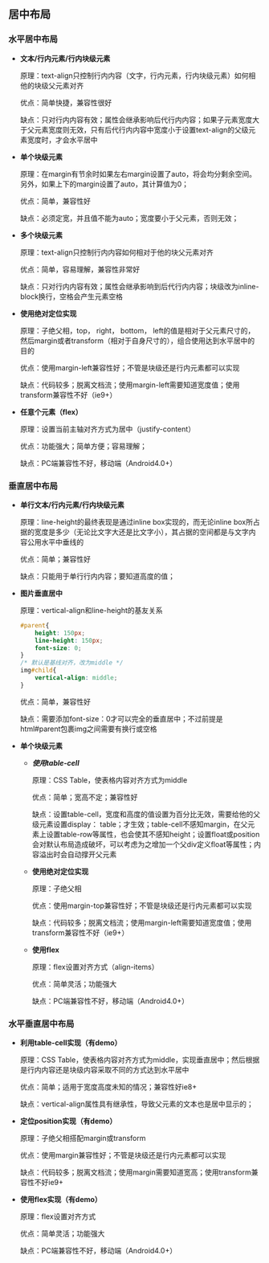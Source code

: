 ## 居中布局



### 水平居中布局

- **文本/行内元素/行内块级元素**

  原理：text-align只控制行内内容（文字，行内元素，行内块级元素）如何相他的块级父元素对齐

  优点：简单快捷，兼容性很好

  缺点：只对行内内容有效；属性会继承影响后代行内内容；如果子元素宽度大于父元素宽度则无效，只有后代行内内容中宽度小于设置text-align的父级元素宽度时，才会水平居中

- **单个块级元素**

  原理：在margin有节余时如果左右margin设置了auto，将会均分剩余空间。另外，如果上下的margin设置了auto，其计算值为0；

  优点：简单，兼容性好

  缺点：必须定宽，并且值不能为auto；宽度要小于父元素，否则无效；

- **多个块级元素**

  原理：text-align只控制行内内容如何相对于他的块父元素对齐

  优点：简单，容易理解，兼容性非常好

  缺点：只对行内内容有效；属性会继承影响到后代行内内容；块级改为inline-block换行，空格会产生元素空格

- **使用绝对定位实现**

  原理：子绝父相，top， right， bottom， left的值是相对于父元素尺寸的，然后margin或者transform（相对于自身尺寸的），组合使用达到水平居中的目的

  优点：使用margin-left兼容性好；不管是块级还是行内元素都可以实现

  缺点：代码较多；脱离文档流；使用margin-left需要知道宽度值；使用transform兼容性不好（ie9+）	

- **任意个元素（flex）**

  原理：设置当前主轴对齐方式为居中（justify-content）

  优点：功能强大；简单方便；容易理解；

  缺点：PC端兼容性不好，移动端（Android4.0+）

### 垂直居中布局

- **单行文本/行内元素/行内块级元素**

  原理：line-height的最终表现是通过inline box实现的，而无论inline box所占据的宽度是多少（无论比文字大还是比文字小），其占据的空间都是与文字内容公用水平中垂线的

  优点：简单；兼容性好

  缺点：只能用于单行行内内容；要知道高度的值；

- **图片垂直居中**

  原理：vertical-align和line-height的基友关系

  ```css
  #parent{
      height: 150px;
      line-height: 150px;
      font-size: 0;
  }
  /* 默认是基线对齐，改为middle */
  img#child{
      vertical-align: middle;
  }
  ```

  优点：简单，兼容性好

  缺点：需要添加font-size：0才可以完全的垂直居中；不过前提是html#parent包裹img之间需要有换行或空格

- **单个块级元素**

  - ***使用table-cell***

    原理：CSS Table，使表格内容对齐方式为middle

    优点：简单；宽高不定；兼容性好

    缺点：设置table-cell，宽度和高度的值设置为百分比无效，需要给他的父级元素设置display： table；才生效；table-cell不感知margin，在父元素上设置table-row等属性，也会使其不感知height；设置float或position会对默认布局造成破坏，可以考虑为之增加一个父div定义float等属性；内容溢出时会自动撑开父元素

  - **使用绝对定位实现**

    原理：子绝父相

    优点：使用margin-top兼容性好；不管是块级还是行内元素都可以实现

    缺点：代码较多；脱离文档流；使用margin-left需要知道宽度值；使用transform兼容性不好（ie9+）

  - **使用flex**

    原理：flex设置对齐方式（align-items）

    优点：简单灵活；功能强大

    缺点：PC端兼容性不好，移动端（Android4.0+）

    

### 水平垂直居中布局

- **利用table-cell实现（有demo）**

  原理：CSS Table，使表格内容对齐方式为middle，实现垂直居中；然后根据是行内内容还是块级内容采取不同的方式达到水平居中

  优点：简单；适用于宽度高度未知的情况；兼容性好ie8+

  缺点：vertical-align属性具有继承性，导致父元素的文本也是居中显示的；

- **定位position实现（有demo）**

  原理：子绝父相搭配margin或transform

  优点：使用margin兼容性好；不管是块级还是行内元素都可以实现

  缺点：代码较多；脱离文档流；使用margin需要知道宽高；使用transform兼容性不好ie9+

- **使用flex实现（有demo）**

  原理：flex设置对齐方式

  优点：简单灵活；功能强大

  缺点：PC端兼容性不好，移动端（Android4.0+）


